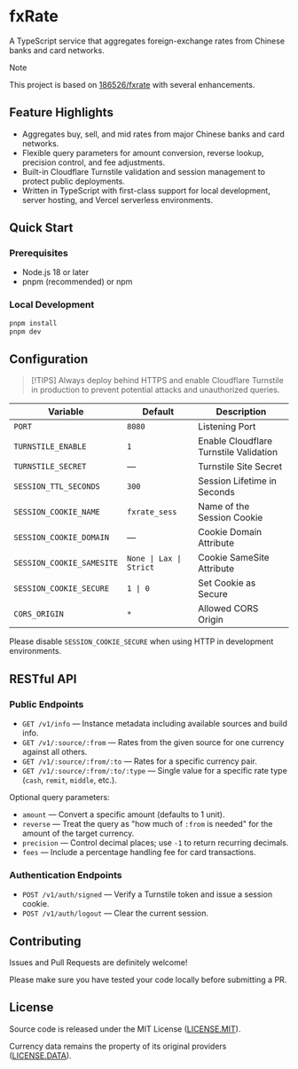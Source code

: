 # fxRate

A TypeScript service that aggregates foreign-exchange rates from Chinese banks and card networks.

> [!NOTE]
> This project is based on [186526/fxrate](https://github.com/186526/fxrate) with several enhancements.

## Feature Highlights

- Aggregates buy, sell, and mid rates from major Chinese banks and card networks.
- Flexible query parameters for amount conversion, reverse lookup, precision control, and fee adjustments.
- Built-in Cloudflare Turnstile validation and session management to protect public deployments.
- Written in TypeScript with first-class support for local development, server hosting, and Vercel serverless environments.

## Quick Start

### Prerequisites

- Node.js 18 or later
- pnpm (recommended) or npm

### Local Development

```bash
pnpm install
pnpm dev
```

## Configuration

> [!TIPS]
> Always deploy behind HTTPS and enable Cloudflare Turnstile in production to prevent potential attacks and unauthorized queries.

| Variable                  | Default                 | Description                            |
| ------------------------- | ----------------------- | -------------------------------------- |
| `PORT`                    | `8080`                  | Listening Port                         |
| `TURNSTILE_ENABLE`        | `1`                     | Enable Cloudflare Turnstile Validation |
| `TURNSTILE_SECRET`        | —                       | Turnstile Site Secret                  |
| `SESSION_TTL_SECONDS`     | `300`                   | Session Lifetime in Seconds            |
| `SESSION_COOKIE_NAME`     | `fxrate_sess`           | Name of the Session Cookie             |
| `SESSION_COOKIE_DOMAIN`   | —                       | Cookie Domain Attribute                |
| `SESSION_COOKIE_SAMESITE` | `None \| Lax \| Strict` | Cookie SameSite Attribute              |
| `SESSION_COOKIE_SECURE`   | `1 \| 0`                | Set Cookie as Secure                   |
| `CORS_ORIGIN`             | `*`                     | Allowed CORS Origin                    |

Please disable `SESSION_COOKIE_SECURE` when using HTTP in development environments.

## RESTful API

### Public Endpoints

- `GET /v1/info` — Instance metadata including available sources and build info.
- `GET /v1/:source/:from` — Rates from the given source for one currency against all others.
- `GET /v1/:source/:from/:to` — Rates for a specific currency pair.
- `GET /v1/:source/:from/:to/:type` — Single value for a specific rate type (`cash`, `remit`, `middle`, etc.).

Optional query parameters:

- `amount` — Convert a specific amount (defaults to 1 unit).
- `reverse` — Treat the query as "how much of `:from` is needed" for the amount of the target currency.
- `precision` — Control decimal places; use `-1` to return recurring decimals.
- `fees` — Include a percentage handling fee for card transactions.

### Authentication Endpoints

- `POST /v1/auth/signed` — Verify a Turnstile token and issue a session cookie.
- `POST /v1/auth/logout` — Clear the current session.

## Contributing

Issues and Pull Requests are definitely welcome!

Please make sure you have tested your code locally before submitting a PR.

## License

Source code is released under the MIT License ([LICENSE.MIT](https://github.com/realSunyz/fxrate/blob/main/LICENSE.MIT)).

Currency data remains the property of its original providers ([LICENSE.DATA](https://github.com/realSunyz/fxrate/blob/main/LICENSE.DATA)).

